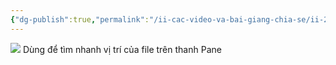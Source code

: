 ```yaml
---
{"dg-publish":true,"permalink":"/ii-cac-video-va-bai-giang-chia-se/ii-2-khac/plugin-reveal-active-file-button/","dgPassFrontmatter":true,"noteIcon":"1","created":"","updated":""}
---
```


![](https://i.imgur.com/LqYqi1B.png)
  Dùng để tìm nhanh vị trí của file trên thanh Pane